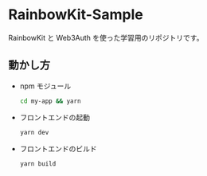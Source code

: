 # RainbowKit-Sample

RainbowKit と Web3Auth を使った学習用のリポジトリです。

## 動かし方

- npm モジュール

  ```bash
  cd my-app && yarn
  ```

- フロントエンドの起動

  ```bash
  yarn dev
  ```

- フロントエンドのビルド

  ```bash
  yarn build
  ```
